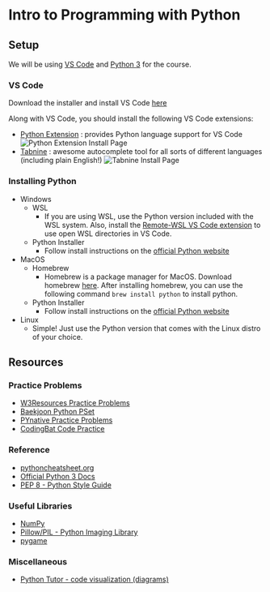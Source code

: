 # Intro to Programming with Python

## Setup
We will be using [VS Code](https://code.visualstudio.com/) and [Python 3](https://www.python.org/) for the course.

### VS Code

Download the installer and install VS Code [here](https://code.visualstudio.com/)

Along with VS Code, you should install the following VS Code extensions:
* [Python Extension](https://marketplace.visualstudio.com/items?itemName=ms-python.python) : provides Python language support for VS Code
![Python Extension Install Page](https://code.visualstudio.com/assets/docs/python/tutorial/python-extension-marketplace.png)
* [Tabnine](https://marketplace.visualstudio.com/items?itemName=TabNine.tabnine-vscode) : awesome autocomplete tool for all sorts of different languages (including plain English!)
![Tabnine Install Page](https://user-images.githubusercontent.com/3924491/172315851-acc3ad5b-070e-4f5d-871c-b819a7245b50.png)

### Installing Python

* Windows
    * WSL
        - If you are using WSL, use the Python version included with the WSL system. Also, install the [Remote-WSL VS Code extension](https://marketplace.visualstudio.com/items?itemName=ms-vscode-remote.remote-wsl) to use open WSL directories in VS Code.
    * Python Installer
        - Follow install instructions on the [official Python website](https://www.python.org/)
* MacOS
    * Homebrew
        - Homebrew is a package manager for MacOS. Download homebrew [here](https://brew.sh/). After installing homebrew, you can use the following command ```brew install python``` to install python.
    * Python Installer
        - Follow install instructions on the [official Python website](https://www.python.org/)
* Linux
    * Simple! Just use the Python version that comes with the Linux distro of your choice.

## Resources

### Practice Problems
* [W3Resources Practice Problems](https://www.w3resource.com/python-exercises/)
* [Baekjoon Python PSet](https://www.acmicpc.net/workbook/view/459)
* [PYnative Practice Problems](https://pynative.com/python-exercises-with-solutions/)
* [CodingBat Code Practice](https://codingbat.com/python)

### Reference
* [pythoncheatsheet.org](https://www.pythoncheatsheet.org/)
* [Official Python 3 Docs](https://docs.python.org/3/reference/)
* [PEP 8 - Python Style Guide](https://peps.python.org/pep-0008/)

### Useful Libraries
* [NumPy](https://numpy.org/doc/stable/)
* [Pillow/PIL - Python Imaging Library](https://pillow.readthedocs.io/en/stable/?badge=latest)
* [pygame](https://www.pygame.org/docs/)

### Miscellaneous
* [Python Tutor - code visualization (diagrams)](https://pythontutor.com/)
